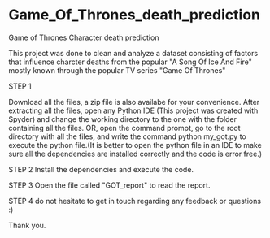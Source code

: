 # Game_Of_Thrones_death_prediction
Game of Thrones Character death prediction

This project was done to clean and analyze a dataset consisting of factors that influence charcter deaths from the popular "A Song Of Ice And Fire" mostly known through the popular TV series "Game Of Thrones"

STEP 1

Download all the files, a zip file is also availabe for your convenience. After extracting all the files, open any Python IDE (This project was created with Spyder) and change the working directory to the one with the folder containing all the files. OR, open the command prompt, go to the root directory with all the files, and write the command python my_got.py to execute the python file.(It is better to open the python file in an IDE to make sure all the dependencies are installed correctly and the code is error free.)

STEP 2 Install the dependencies and execute the code.

STEP 3 Open the file called "GOT_report" to read the report.

STEP 4 do not hesitate to get in touch regarding any feedback or questions :)

Thank you.
